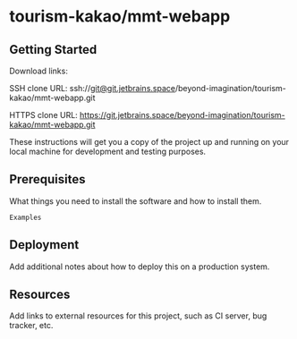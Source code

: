# tourism-kakao/mmt-webapp



## Getting Started

Download links:

SSH clone URL: ssh://git@git.jetbrains.space/beyond-imagination/tourism-kakao/mmt-webapp.git

HTTPS clone URL: https://git.jetbrains.space/beyond-imagination/tourism-kakao/mmt-webapp.git



These instructions will get you a copy of the project up and running on your local machine for development and testing purposes.

## Prerequisites

What things you need to install the software and how to install them.

```
Examples
```

## Deployment

Add additional notes about how to deploy this on a production system.

## Resources

Add links to external resources for this project, such as CI server, bug tracker, etc.
